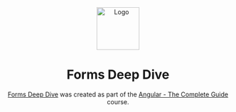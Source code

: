 <div align="center">
  <img alt="Logo" src="https://raw.githubusercontent.com/kuzn5298/courses/refs/heads/forms-deep-dive/public/favicon.ico" width="96" />
</div>

<h1 align="center">
  Forms Deep Dive
</h1>

<p align="center">
  <a href="https://courses.kuzn.dev/forms-deep-dive/" target="_blank">Forms Deep Dive</a> was created as part of the <a href="https://www.udemy.com/course/the-complete-guide-to-angular-2" target="_blank">Angular - The Complete Guide</a> course.
</p>

<!-- <div align="center">
  <img src="https://raw.githubusercontent.com/kuzn5298/courses/refs/heads/forms-deep-dive/preview.png" style="max-width: 512px; width: 100%;">
</div> -->
